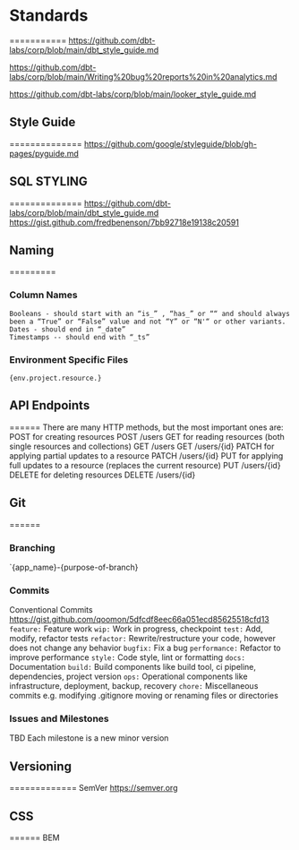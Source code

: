 # Standards
===========
https://github.com/dbt-labs/corp/blob/main/dbt_style_guide.md

https://github.com/dbt-labs/corp/blob/main/Writing%20bug%20reports%20in%20analytics.md

https://github.com/dbt-labs/corp/blob/main/looker_style_guide.md



## Style Guide
==============
https://github.com/google/styleguide/blob/gh-pages/pyguide.md



## SQL STYLING
==============
https://github.com/dbt-labs/corp/blob/main/dbt_style_guide.md
https://gist.github.com/fredbenenson/7bb92718e19138c20591


## Naming
=========
### Column Names
    Booleans - should start with an “is_” , “has_” or ““ and should always been a “True” or “False” value and not “Y” or “N'“ or other variants.
    Dates - should end in “_date”
    Timestamps -- should end with “_ts”

### Environment Specific Files
    {env.project.resource.}


## API Endpoints
======
There are many HTTP methods, but the most important ones are:
POST for creating resources
POST /users
GET for reading resources (both single resources and collections)
GET /users
GET /users/{id}
PATCH for applying partial updates to a resource
PATCH /users/{id}
PUT for applying full updates to a resource (replaces the current resource)
PUT /users/{id}
DELETE for deleting resources
DELETE /users/{id}



## Git
======
### Branching
`{app_name}-{purpose-of-branch}

### Commits
Conventional Commits
https://gist.github.com/qoomon/5dfcdf8eec66a051ecd85625518cfd13
`feature:` Feature work
`wip:` Work in progress, checkpoint
`test:` Add, modify, refactor tests
`refactor:` Rewrite/restructure your code, however does not change any behavior
`bugfix:` Fix a bug
`performance:` Refactor to improve performance
`style:` Code style, lint or formatting
`docs:` Documentation
`build:` Build components like build tool, ci pipeline, dependencies, project version
`ops:` Operational components like infrastructure, deployment, backup, recovery
`chore:` Miscellaneous commits e.g. modifying .gitignore moving or renaming files or directories

### Issues and Milestones
TBD
Each milestone is a new minor version



## Versioning
=============
SemVer
https://semver.org



## CSS
======
BEM




